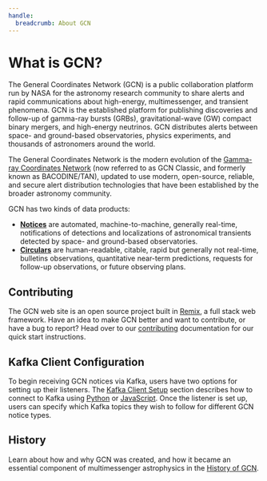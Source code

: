 ```yaml
---
handle:
  breadcrumb: About GCN
---
```


# What is GCN?

The General Coordinates Network (GCN) is a public collaboration platform run by NASA for the astronomy research community to share alerts and rapid communications about high-energy, multimessenger, and transient phenomena. GCN is the established platform for publishing discoveries and follow-up of gamma-ray bursts (GRBs), gravitational-wave (GW) compact binary mergers, and high-energy neutrinos. GCN distributes alerts between space- and ground-based observatories, physics experiments, and thousands of astronomers around the world.

The General Coordinates Network is the modern evolution of the [Gamma-ray Coordinates Network](https://gcn.gsfc.nasa.gov) (now referred to as GCN Classic, and formerly known as BACODINE/TAN), updated to use modern, open-source, reliable, and secure alert distribution technologies that have been established by the broader astronomy community.

GCN has two kinds of data products:

- [**Notices**](/notices) are automated, machine-to-machine, generally real-time, notifications of detections and localizations of astronomical transients detected by space- and ground-based observatories.
- [**Circulars**](/circulars) are human-readable, citable, rapid but generally not real-time, bulletins observations, quantitative near-term predictions, requests for follow-up observations, or future observing plans.

## Contributing

The GCN web site is an open source project built in [Remix](https://remix.run), a full stack web framework. Have an idea to make GCN better and want to contribute, or have a bug to report? Head over to our [contributing](/docs/contributing) documentation for our quick start instructions.

## Kafka Client Configuration

To begin receiving GCN notices via Kafka, users have two options for setting up their listeners. The [Kafka Client Setup](/docs/client) section describes how to connect to Kafka using [Python](/docs/client#python) or [JavaScript](/docs/client#nodejs). Once the listener is set up, users can specify which Kafka topics they wish to follow for different GCN notice types.

## History

Learn about how and why GCN was created, and how it became an essential component of multimessenger astrophysics in the [History of GCN](/docs/history).
